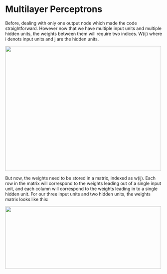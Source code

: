 # Multilayer Perceptrons

Before, dealing with only one output node which made the code straightforward. However now that we have multiple input units and multiple hidden units, the weights between them will require two indices. W(ij) where i denots input units and j are the hidden units.

<img src="https://d17h27t6h515a5.cloudfront.net/topher/2017/February/589978f4_network-with-labeled-weights/network-with-labeled-weights.png" width="500" height="400" />

But now, the weights need to be stored in a matrix, indexed as w(ij). Each row in the matrix will correspond to the weights leading out of a single input unit, and each column will correspond to the weights leading in to a single hidden unit. For our three input units and two hidden units, the weights matrix looks like this:

<img src="https://d17h27t6h515a5.cloudfront.net/topher/2017/February/58a49908_multilayer-diagram-weights/multilayer-diagram-weights.png" width="500" height="200" />

